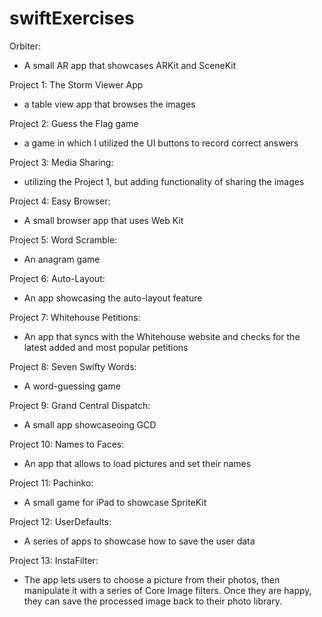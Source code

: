 # swiftExercises

Orbiter:
- A small AR app that showcases ARKit and SceneKit

Project 1: The Storm Viewer App
- a table view app that browses the images

Project 2: Guess the Flag game
- a game in which I utilized the UI buttons to record correct answers

Project 3: Media Sharing:
- utilizing the Project 1, but adding functionality of sharing the images

Project 4: Easy Browser:
- A small browser app that uses Web Kit

Project 5: Word Scramble:
- An anagram game

Project 6: Auto-Layout:
- An app showcasing the auto-layout feature

Project 7: Whitehouse Petitions:
- An app that syncs with the Whitehouse website and checks for the latest added and most popular petitions

Project 8: Seven Swifty Words:
- A word-guessing game

Project 9: Grand Central Dispatch:
- A small app showcaseoing GCD

Project 10: Names to Faces:
- An app that allows to load pictures and set their names

Project 11: Pachinko:
- A small game for iPad to showcase SpriteKit

Project 12: UserDefaults:
- A series of apps to showcase how to save the user data

Project 13: InstaFilter:
- The app lets users to choose a picture from their photos, then manipulate it with a series of Core Image filters. Once they are happy, they can save the processed image back to their photo library.
